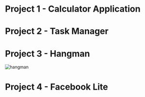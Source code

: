# Project 1 - Calculator Application

# Project 2 - Task Manager

# Project 3 - Hangman

![hangman](https://user-images.githubusercontent.com/20608379/39487907-7e16c00c-4d35-11e8-868a-0ebc15092458.png)

# Project 4 - Facebook Lite
